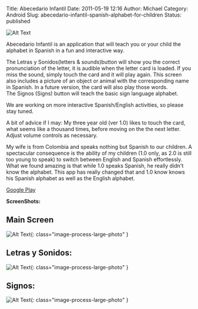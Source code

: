 Title: Abecedario Infantil
Date: 2011-05-19 12:16
Author: Michael
Category: Android
Slug: abecedario-infantil-spanish-alphabet-for-children
Status: published

![Alt Text]({filename}/images/featureAlfabeto.jpg)

Abecedario Infantil is an application that will teach you or your child
the alphabet in Spanish in a fun and interactive way.

The Letras y Sonidos(letters & sounds)button will show you the correct
pronunciation of the letter, it is audible when the letter card is
loaded. If you miss the sound, simply touch the card and it will play
again. This screen also includes a picture of an object or animal with
the corresponding name in Spanish. In a future version, the card will
also play those words.  
The Signos (Signs) button will teach the basic sign language alphabet.

We are working on more interactive Spanish/English activities, so please
stay tuned.

A bit of advice if I may: My three year old (ver 1.0) likes to touch the
card, what seems like a thousand times, before moving on the the next
letter. Adjust volume controls as necessary.

My wife is from Colombia and speaks nothing but Spanish to our children.
A spectacular consequence is the ability of my children (1.0 only, as
2.0 is still too young to speak) to switch between English and Spanish
effortlessly. What we found amazing is that while 1.0 speaks Spanish, he
really didn't know the alphabet. This app has really changed that and
1.0 know knows his Spanish alphabet as well as the English alphabet.

[Google
Play](https://market.android.com/details?id=com.caffeine.alfabeto)

**ScreenShots:**

Main Screen
-----------

![Alt Text](/images/main.jpg){: class="image-process-large-photo" }


Letras y Sonidos:
-----------------

![Alt Text](/images/letras.jpg){: class="image-process-large-photo" }


Signos:
-------

![Alt Text](/images/signos.jpg){: class="image-process-large-photo" }


